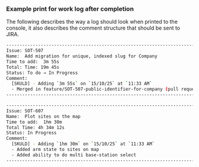 ### Example print for work log after completion 
The following describes the way a log should look when printed to the console, it also
describes the comment structure that should be sent to JIRA. 

```bash
-----------------------------------------------------------------------------------------
Issue: SOT-507
Name:  Add migration for unique, indexed slug for Company
Time to add:  3m 55s
Total: Time: 19m 45s
Status: To do → In Progress
Comment:
  [SKULD] - Adding `3m 55s` on `15/10/25` at `11:33 AM`  
  - Merged in feature/SOT-507-public-identifier-for-company (pull request #208)
-----------------------------------------------------------------------------------------

-----------------------------------------------------------------------------------------
Issue: SOT-607
Name:  Plot sites on the map
Time to add:  1hm 30m
Total Time: 4h 34m 12s
Status: In Progress
Comment:
  [SKULD] - Adding `1hm 30m` on `15/10/25` at `11:33 AM`  
  - Added arm state to sites on map
  - Added ability to do multi base-station select
-----------------------------------------------------------------------------------------   
```

